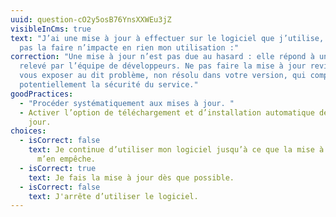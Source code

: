 ```yaml
---
uuid: question-cO2y5osB76YnsXXWEu3jZ
visibleInCms: true
text: "J’ai une mise à jour à effectuer sur le logiciel que j’utilise, mais ne
  pas la faire n’impacte en rien mon utilisation :"
correction: "Une mise à jour n’est pas due au hasard : elle répond à un problème
  relevé par l’équipe de développeurs. Ne pas faire la mise à jour revient à
  vous exposer au dit problème, non résolu dans votre version, qui compromet
  potentiellement la sécurité du service."
goodPractices:
  - "Procéder systématiquement aux mises à jour. "
  - Activer l’option de téléchargement et d’installation automatique des mises à
    jour.
choices:
  - isCorrect: false
    text: Je continue d’utiliser mon logiciel jusqu’à ce que la mise à jour à faire
      m’en empêche.
  - isCorrect: true
    text: Je fais la mise à jour dès que possible.
  - isCorrect: false
    text: J'arrête d’utiliser le logiciel.
---
```

